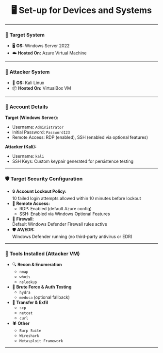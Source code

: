 <h1 align="center">🖥️ Set-up for Devices and Systems</h1>

---

### 🎯 **Target System**

- 🖥️ **OS:** Windows Server 2022  
- ☁️ **Hosted On:** Azure Virtual Machine

---

### 🧨 **Attacker System**

- 🐾 **OS:** Kali Linux  
- 📦 **Hosted On:** VirtualBox VM

---

### 👤 **Account Details**

**Target (Windows Server):**
- Username: `Administrator`
- Initial Password: `Password123`
- Remote Access: RDP (enabled), SSH (enabled via optional features)

**Attacker (Kali):**
- Username: `kali`
- SSH Keys: Custom keypair generated for persistence testing

---

### 🛡️ **Target Security Configuration**

- 🔒 **Account Lockout Policy:**  
  10 failed login attempts allowed within 10 minutes before lockout  
- 🔐 **Remote Access:**  
  - RDP: Enabled (default Azure config)  
  - SSH: Enabled via Windows Optional Features  
- 🧱 **Firewall:**  
  Default Windows Defender Firewall rules active  
- 🛡 **AV/EDR:**  
  Windows Defender running (no third-party antivirus or EDR)

---

### 🧰 **Tools Installed (Attacker VM)**

- 🔍 **Recon & Enumeration**
  - `nmap`
  - `whois`
  - `nslookup`
- 🔐 **Brute Force & Auth Testing**
  - `hydra`
  - `medusa` (optional fallback)
- 📡 **Transfer & Exfil**
  - `scp`
  - `netcat`
  - `curl`
- 🕷️ **Other**
  - `Burp Suite`
  - `Wireshark`
  - `Metasploit Framework`

---

